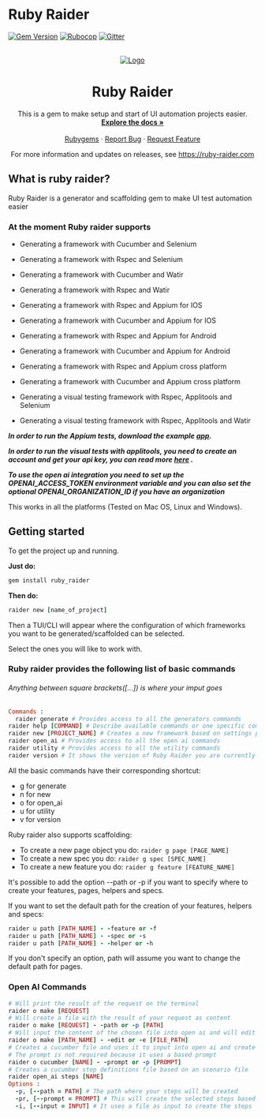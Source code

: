 # Ruby Raider

[![Gem Version](https://badge.fury.io/rb/ruby_raider.svg)](https://badge.fury.io/rb/ruby_raider)
[![Rubocop](https://github.com/RubyRaider/ruby_raider/actions/workflows/rspec.yml/badge.svg)](https://github.com/RubyRaider/ruby_raider/actions/workflows/rspec.yml)
[![Gitter](https://badges.gitter.im/RubyRaider/community.svg)](https://gitter.im/RubyRaider/community?utm_source=badge&utm_medium=badge&utm_campaign=pr-badge)

<!-- PROJECT LOGO -->
<br />
<div align="center">
   <a href="https://github.com/RubyRaider/ruby_raider">
   <img src="https://rubyraiderdotcom.files.wordpress.com/2022/05/logo_transparent_background-1.png" alt="Logo">
   </a>
   <h1 align="center">Ruby Raider</h1>
   <p align="center">
      This is a gem to make setup and start of UI automation projects easier.
      <br />
      <a href="https://github.com/RubyRaider/ruby_raider#getting-started"><strong>Explore the docs »</strong></a>
      <br />
      <br />
      <a href="https://rubygems.org/gems/ruby_raider">Rubygems</a>
      ·
      <a href="https://github.com/RubyRaider/ruby_raider/issues">Report Bug</a>
      ·
      <a href="https://github.com/RubyRaider/ruby_raider/issues">Request Feature</a>
   </p>
   <p align="center"> For more information and updates on releases, see <a href="https://ruby-raider.com">https://ruby-raider.com</a></p>
</div>

## What is ruby raider?

Ruby Raider is a generator and scaffolding gem to make UI test automation easier

### At the moment Ruby raider supports

* Generating a framework with Cucumber and Selenium

* Generating a framework with Rspec and Selenium

* Generating a framework with Cucumber and Watir

* Generating a framework with Rspec and Watir

* Generating a framework with Rspec and Appium for IOS

* Generating a framework with Cucumber and Appium for IOS

* Generating a framework with Rspec and Appium for Android

* Generating a framework with Cucumber and Appium for Android

* Generating a framework with Rspec and Appium cross platform

* Generating a framework with Cucumber and Appium cross platform

* Generating a visual testing framework with Rspec, Applitools and Selenium

* Generating a visual testing framework with Rspec, Applitools and Watir

***In order to run the Appium tests, download the example [app](https://github.com/saucelabs/my-demo-app-rn).***

***In order to run the visual tests with applitools, you need to create an account and get your api key, you can read
more [here](https://applitools.com/docs/topics/overview/obtain-api-key.html#:~:text=If%20you%20already%20have%20an,Your%20key%20will%20be%20displayed.)
.***

***To use the open ai integration you need to set up the OPENAI_ACCESS_TOKEN environment variable and
you can also set the optional OPENAI_ORGANIZATION_ID if you have an organization***

This works in all the platforms (Tested on Mac OS, Linux and Windows).

## Getting started

To get the project up and running.

**Just do:**

```ruby
gem install ruby_raider
```

**Then do:**

```ruby
raider new [name_of_project]
```

Then a TUI/CLI will appear where the configuration of which frameworks you want to be generated/scaffolded can be
selected.

Select the ones you will like to work with.

### Ruby raider provides the following list of basic commands

###### Anything between square brackets([...]) is where your imput goes

```ruby
Commands :
  raider generate # Provides access to all the generators commands
raider help [COMMAND] # Describe available commands or one specific command
raider new [PROJECT_NAME] # Creates a new framework based on settings picked
raider open_ai # Provides access to all the open ai commands
raider utility # Provides access to all the utility commands
raider version # It shows the version of Ruby Raider you are currently using
```

All the basic commands have their corresponding shortcut:

* g for generate
* n for new
* o for open_ai
* u for utility
* v for version

Ruby raider also supports scaffolding:

* To create a new page object you do: ```raider g page [PAGE_NAME]```
* To create a new spec you do: ```raider g spec [SPEC_NAME]```
* To create a new feature you do: ```raider g feature [FEATURE_NAME]```

It's possible to add the option --path or -p if you want to specify where to create your features, pages, helpers and
specs.

If you want to set the default path for the creation of your features, helpers and specs:

```ruby
raider u path [PATH_NAME] - -feature or -f
raider u path [PATH_NAME] - -spec or -s
raider u path [PATH_NAME] - -helper or -h
```

If you don't specify an option, path will assume you want to change the default path for pages.

### Open AI Commands

```ruby
# Will print the result of the request on the terminal
raider o make [REQUEST]
# Will create a file with the result of your request as content
raider o make [REQUEST] - -path or -p [PATH]
# Will input the content of the chosen file into open ai and will edit it based on the result
raider o make [PATH_NAME] - -edit or -e [FILE_PATH]
# Creates a cucumber file and uses it to input into open ai and create a steps file
# The prompt is not required because it uses a based prompt
raider o cucumber [NAME] - -prompt or -p [PROMPT]
# Creates a cucumber step definitions file based on an scenario file
raider open_ai steps [NAME]
Options : 
  -p, [--path = PATH] # The path where your steps will be created
  -pr, [--prompt = PROMPT] # This will create the selected steps based on your prompt using open ai
  -i, [--input = INPUT] # It uses a file as input to create the steps

```

